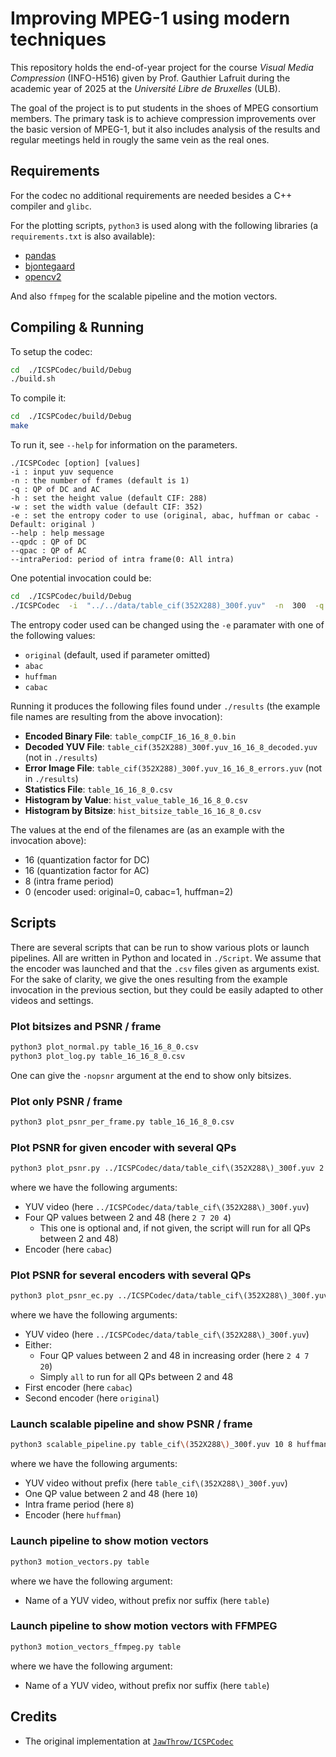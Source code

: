 
# Improving MPEG-1 using modern techniques

This repository holds the end-of-year project for the course *Visual Media
Compression* (INFO-H516) given by Prof. Gauthier Lafruit during the academic
year of 2025 at the *Université Libre de Bruxelles* (ULB).

The goal of the project is to put students in the shoes of MPEG consortium
members. The primary task is to achieve compression improvements over the
basic version of MPEG-1, but it also includes analysis of the results and
regular meetings held in rougly the same vein as the real ones.

## Requirements

For the codec no additional requirements are needed besides a C++ compiler
and `glibc`.

For the plotting scripts, `python3` is used along with the following libraries (a
`requirements.txt` is also available):

- [pandas](https://pandas.pydata.org/)
- [bjontegaard](https://github.com/FAU-LMS/bjontegaard)
- [opencv2](https://github.com/opencv/opencv-python)

And also `ffmpeg` for the scalable pipeline and the motion vectors.

## Compiling & Running

To setup the codec:

```bash
cd  ./ICSPCodec/build/Debug
./build.sh
```

To compile it:

```bash
cd  ./ICSPCodec/build/Debug
make
```

To run it, see `--help` for information on the parameters.

```text
./ICSPCodec [option] [values]
-i : input yuv sequence
-n : the number of frames (default is 1)
-q : QP of DC and AC
-h : set the height value (default CIF: 288)
-w : set the width value (default CIF: 352)
-e : set the entropy coder to use (original, abac, huffman or cabac - Default: original )
--help : help message
--qpdc : QP of DC
--qpac : QP of AC
--intraPeriod: period of intra frame(0: All intra)
```

One potential invocation could be:

```bash
cd  ./ICSPCodec/build/Debug
./ICSPCodec  -i  "../../data/table_cif(352X288)_300f.yuv"  -n  300  -q  16  --intraPeriod  8  --EnMultiThread  0
```

The entropy coder used can be changed using the `-e` paramater with one of the following values:

- `original` (default, used if parameter omitted)
- `abac`
- `huffman`
- `cabac`

Running it produces the following files found under `./results` (the example
file names are resulting from the above invocation):

- **Encoded Binary File**:  `table_compCIF_16_16_8_0.bin`
- **Decoded YUV File**:  `table_cif(352X288)_300f.yuv_16_16_8_decoded.yuv` (not in `./results`)
- **Error Image File**: `table_cif(352X288)_300f.yuv_16_16_8_errors.yuv` (not in `./results`)
- **Statistics File**: `table_16_16_8_0.csv`
- **Histogram by Value**: `hist_value_table_16_16_8_0.csv`
- **Histogram by Bitsize**: `hist_bitsize_table_16_16_8_0.csv`

The values at the end of the filenames are (as an example with the invocation above):

- 16 (quantization factor for DC)
- 16 (quantization factor for AC)
- 8 (intra frame period)
- 0 (encoder used: original=0, cabac=1, huffman=2)

## Scripts

There are several scripts that can be run to show various plots or launch pipelines.
All are written in Python and located in `./Script`. We assume that the encoder
was launched and that the `.csv` files given as arguments exist. For the sake
of clarity, we give the ones resulting from the example invocation in the previous
section, but they could be easily adapted to other videos and settings.

### Plot bitsizes and PSNR / frame

```bash
python3 plot_normal.py table_16_16_8_0.csv
python3 plot_log.py table_16_16_8_0.csv
```

One can give the `-nopsnr` argument at the end to show only bitsizes.

### Plot only PSNR / frame

```bash
python3 plot_psnr_per_frame.py table_16_16_8_0.csv
```

### Plot PSNR for given encoder with several QPs

```bash
python3 plot_psnr.py ../ICSPCodec/data/table_cif\(352X288\)_300f.yuv 2 7 20 4 cabac
```

where we have the following arguments:

- YUV video (here `../ICSPCodec/data/table_cif\(352X288\)_300f.yuv`)
- Four QP values between 2 and 48 (here `2 7 20 4`)
    - This one is optional and, if not given, the script will run for all QPs between 2 and 48)
- Encoder (here `cabac`)

### Plot PSNR for several encoders with several QPs

```bash
python3 plot_psnr_ec.py ../ICSPCodec/data/table_cif\(352X288\)_300f.yuv 2 4 7 20 cabac original
```

where we have the following arguments:

- YUV video (here `../ICSPCodec/data/table_cif\(352X288\)_300f.yuv`)
- Either:
    - Four QP values between 2 and 48 in increasing order (here `2 4 7 20`)
    - Simply `all` to run for all QPs between 2 and 48
- First encoder (here `cabac`)
- Second encoder (here `original`)

### Launch scalable pipeline and show PSNR / frame

```bash
python3 scalable_pipeline.py table_cif\(352X288\)_300f.yuv 10 8 huffman
```

where we have the following arguments:

- YUV video without prefix (here `table_cif\(352X288\)_300f.yuv`)
- One QP value between 2 and 48 (here `10`)
- Intra frame period (here `8`)
- Encoder (here `huffman`)

### Launch pipeline to show motion vectors

```bash
python3 motion_vectors.py table
```

where we have the following argument:

- Name of a YUV video, without prefix nor suffix (here `table`)

### Launch pipeline to show motion vectors with FFMPEG

```bash
python3 motion_vectors_ffmpeg.py table
```

where we have the following argument:

- Name of a YUV video, without prefix nor suffix (here `table`)

## Credits

- The original implementation at [`JawThrow/ICSPCodec`](https://github.com/JawThrow/ICSPCodec)
